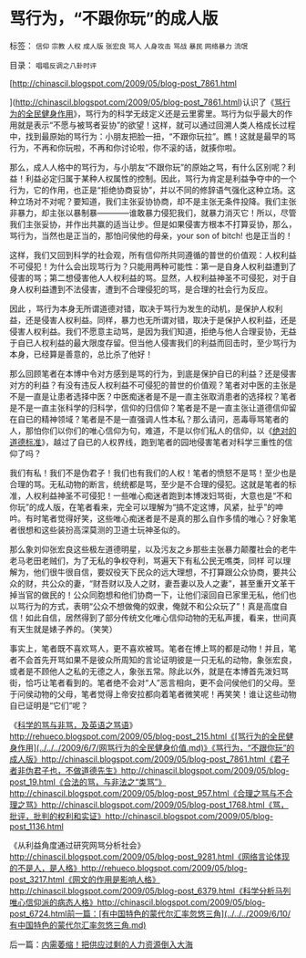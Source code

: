 # 骂行为，“不跟你玩”的成人版

标签： `信仰` `宗教` `人权` `成人版` `张宏良` `骂人` `人身攻击` `骂战` `暴民` `网络暴力` `流氓` 

目录： `唱唱反调之八卦时评`

[http://chinascil.blogspot.com/2009/05/blog-post_7861.html

](http://chinascil.blogspot.com/2009/05/blog-post_7861.html)认识了《[骂行为的全民健身作用](../../../2009/6/7/网骂行为的全民健身价值.md)》，骂行为的科学无歧定义还是云里雾里。骂行为似乎最大的作用就是表示“不愿与被骂者妥协”的欲望！这样，就可以通过回溯人类人格成长过程中，找到最原始的骂行为：小朋友把脸一扭，“不跟你玩拉”。瞧！这就是最早的骂行为，不再和你玩啦，不再和你讨论啦，你不滚的话，就揍你啦。



那么，成人人格中的骂行为，与小朋友“不跟你玩”的原始之骂，有什么区别呢？利益！利益必定归属于某种人权属性的控制。因此，骂行为肯定是利益争夺中的一个行为，它的作用，也正是“拒绝协商妥协”，并以不同的修辞语气强化这种立场。这种立场对不对呢？要知道，我们主张妥协协商，却不是主张无条件投降。我们主张非暴力，却主张以暴制暴————谁敢暴力侵犯我们，就暴力消灭它！所以，尽管我们主张妥协，并作出共赢的适当让步。但是如果侵害方根本不打算妥协，那么，骂行为，当然也是正当的，那怕问侯他的母亲，your
son of bitch! 也是正当的！

这样，我们又回到科学的社会观，所有信仰所共同遵循的普世的价值观：人权利益不可侵犯！为什么会出现骂行为？只能用两种可能性：第一是自身人权利益遭到了侵害的骂；第二想侵害他人人权利益的骂。显然，人权利益神圣不可侵犯，对于自身人权利益遭到不法侵害，遭到不合理侵犯的骂，是合理的社会行为反应。

因此
，骂行为本身无所谓道德对错，取决于骂行为发生的动机，是保护人权利益，还是侵害人权利益。同样，暴力也无所谓对错，取决于是保护人权利益，还是侵害人权利益。我们不愿意主动骂，是因为我们知道，拒绝与他人合理妥协，无益于自已人权利益的最大限度存留。但当他人侵害我们的利益而回击时，至少骂行为本身，已经算是善意的，总比杀了他好！

那么回顾笔者在本博中令对方感到是骂的行为，到底是保护自已的利益？还是侵害对方的利益？有没有违反人权利益不可侵犯的普世的价值观？笔者对中医的主张是不是一直是让患者选择中医？中医痴迷者是不是一直主张取消患者的选择权？笔者是不是一直主张科学的归科学，信仰的归信仰？笔者是不是一直主张让道德信仰留在自已的精神领域？笔者是不是一直强调人性本私？那么请问，恶毒辱骂笔者的人，那怕你们以你们的唯心信仰为句，难道，不是以你们私人的信仰，以《[绝对的道德标准](../../../2009/3/11/信仰，个人世界观的基础断言；不是绝对的道德标准.md)》，越过了自已的人权界线，跑到笔者的园地侵害笔者对科学三重性的信仰了吗？

我们有私！我们不是伪君子！我们也有我们的人权！笔者的愤怒不是骂！至少也是合理的骂。无私动物的断言，统统都是骂，至少是不合理的侵犯。这就是笔者的标准，人权利益神圣不可侵犯！一些唯心痴迷者跑到本博泼妇骂街，大意也是“不和你玩”的成人版，在笔者看来，完全可以理解为“搞不定这博，风紧，扯乎”的呻吟。有时笔者觉得好笑，这些唯心痴迷者是不是真的那么自作多情的唯心？好象笔者很想和这些装扮高深莫测的卫道士玩神圣似的。

那么象刘仰张宏良这些极左道德明星，以及污友之乡那些主张暴力颠覆社会的老牛老马老田老贼们，为了无私的争权夺利，骂遍天下有私公民无噍类，同样
可以理解为，他们很牛很自信，要奴役天下民众的远大理想，不打算跟公众协商，要共公众的财，共公众的妻，“财吾财以及人之财，妻吾妻以及人之妻”，甚至重开文革干掉当官的做民的！公众同胞想和他们协商一下，让他们滚回自已家里无私，他们也以骂行为的方式，表明“公众不想做俺的奴隶，俺就不和公众玩了”！真是高度自信！如此自信，居然得到了部分传统文化唯心信仰动物的无私声援，看来，世间真有天生就是婊子养的。（笑笑）

事实上，笔者既不喜欢骂人，更不喜欢被骂。笔者在博上骂的都是动物！并且，笔者不会首先开骂如果不是彼众所周知的言论证明彼是一只无私的动物，象张宏良，或者是不顾他人之私的无德之人，象张五常。除此以外，就是在本博首先泼妇骂街，恰巧让笔者看到的。笔者绝不会对“人”恶言相向，更不会问侯他们的父母。至于问侯动物的父母，笔者觉得上帝安拉都向着笔者微笑呢！再笑笑！谁让这些动物自已证明是“它们”呢？

《[科学的骂与非骂，及英语之骂语](../../../2009/5/31/科学的骂与非骂和英语的骂.md)》http://rehueco.blogspot.com/2009/05/blog-post_215.html《[骂行为的全民健身作用](../../../2009/6/7/网骂行为的全民健身价值.md)》《骂行为，“不跟你玩”的成人版》http://chinascil.blogspot.com/2009/05/blog-post_7861.html《君子者非伪君子也，不做道德先生》http://chinascil.blogspot.com/2009/05/blog-post_19.html《合法的骂，与非法之“类骂”》http://chinascil.blogspot.com/2009/05/blog-post_957.html《合理之骂与不合理之骂》http://chinascil.blogspot.com/2009/05/blog-post_1768.html《骂，批评，批判的权利和实证》http://chinascil.blogspot.com/2009/05/blog-post_1136.html

《从利益角度通过研究网骂分析社会》http://chinascil.blogspot.com/2009/05/blog-post_9281.html《网络言论体现的不是人，是人格》http://rehueco.blogspot.com/2009/05/blog-post_3217.html《网文的作用是影响人格》http://chinascil.blogspot.com/2009/05/blog-post_6379.html《科学分析马列唯心信仰派的病态人格》http://chinascil.blogspot.com/2009/05/blog-post_6724.html前一篇：[有中国特色的蒙代尔汇率忽悠三角](../../../2009/6/10/有中国特色的蒙代尔汇率忽悠三角.md)

后一篇：[内需萎缩！把供应过剩的人力资源倒入大海](../../../2009/6/10/内需萎缩！把供应过剩的人力资源倒入大海.md)